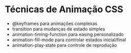 # Técnicas de Animação CSS

- @keyframes para animações complexas
- transition para mudanças de estado simples
- animation-timing-function para easing personalizado
- animation-fill-mode para controlar estados inicial/final
- animation-play-state para controle de reprodução
